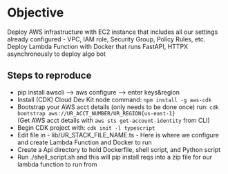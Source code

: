 # Objective

Deploy AWS infrastructure with EC2 instance that includes all our settings already configured - VPC, IAM role, Security Group, Policy Rules, etc. Deploy Lambda Function with Docker that runs FastAPI, HTTPX asynchronously to deploy algo bot

## Steps to reproduce

- pip install awscli --> aws configure --> enter keys&region
- Install (CDK) Cloud Dev Kit node command: `npm install -g aws-cdk`
- Bootstrap your AWS acct details (only needs to be done once) run: `cdk bootstrap aws://UR_ACCT_NUMBER/UR_REGION{us-east-1}`
  <br>(Get AWS acct details with `aws sts get-account-identity` from CLI)
- Begin CDK project with: `cdk init -l typescript`
- Edit file in - lib/UR_STACK_FILE_NAME.ts - Here is where we configure and create Lambda Function and Docker to run
- Create a Api directory to hold Dockerfile, shell script, and Python script
- Run ./shell_script.sh and this will pip install reqs into a zip file for our lambda function to run from

<!-- # Welcome to your CDK TypeScript project

This is a blank project for CDK development with TypeScript.

The `cdk.json` file tells the CDK Toolkit how to execute your app.

## Useful commands

* `npm run build`   compile typescript to js
* `npm run watch`   watch for changes and compile
* `npm run test`    perform the jest unit tests
* `npx cdk deploy`  deploy this stack to your default AWS account/region
* `npx cdk diff`    compare deployed stack with current state
* `npx cdk synth`   emits the synthesized CloudFormation template -->

